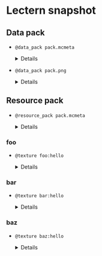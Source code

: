 # Lectern snapshot

## Data pack

- `@data_pack pack.mcmeta`

  <details>

  ```json
  {
    "pack": {
      "pack_format": 9,
      "description": ""
    }
  }
  ```

  </details>

- `@data_pack pack.png`

  <details>

  ![data_pack.png](pack.png)

  </details>

## Resource pack

- `@resource_pack pack.mcmeta`

  <details>

  ```json
  {
    "pack": {
      "pack_format": 8,
      "description": ""
    }
  }
  ```

  </details>

### foo

- `@texture foo:hello`

  <details>

  ![texture.png](hello.png)

  </details>

### bar

- `@texture bar:hello`

  <details>

  ![texture.png](hello_1.png)

  </details>

### baz

- `@texture baz:hello`

  <details>

  ![texture.png](hello_2.png)

  </details>
